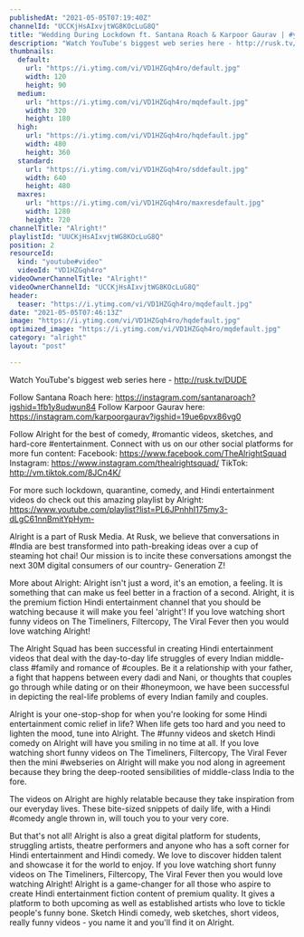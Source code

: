 ```yaml
---
publishedAt: "2021-05-05T07:19:40Z"
channelId: "UCCKjHsAIxvjtWG8KOcLuG8Q"
title: "Wedding During Lockdown ft. Santana Roach & Karpoor Gaurav | #youtubeshorts #shorts"
description: "Watch YouTube's biggest web series here - http://rusk.tv/DUDE\n\nFollow Santana Roach here: https://instagram.com/santanaroach?igshid=1fb1y8udwun84\nFollow Karpoor Gaurav here: https://instagram.com/karpoorgaurav?igshid=19ue6pvx86vg0\n\nFollow Alright for the best of comedy, #romantic videos, sketches, and hard-core #entertainment. Connect with us on our other social platforms for more fun content: Facebook: https://www.facebook.com/TheAlrightSquad Instagram: https://www.instagram.com/thealrightsquad/ TikTok: http://vm.tiktok.com/8JCn4K/\n\nFor more such lockdown, quarantine, comedy, and Hindi entertainment videos do check out this amazing playlist by Alright: https://www.youtube.com/playlist?list=PL6JPnhhI175my3-dLgC61nnBmitYpHym-\n\n\nAlright is a part of Rusk Media. At Rusk, we believe that conversations in #India are best transformed into path-breaking ideas over a cup of steaming hot chai! Our mission is to incite these conversations amongst the next 30M digital consumers of our country- Generation Z!\n\nMore about Alright: Alright isn't just a word, it's an emotion, a feeling. It is something that can make us feel better in a fraction of a second. Alright, it is the premium fiction Hindi entertainment channel that you should be watching because it will make you feel 'alright'! If you love watching short funny videos on The Timeliners, Filtercopy, The Viral Fever then you would love watching Alright!\n\nThe Alright Squad has been successful in creating Hindi entertainment videos that deal with the day-to-day life struggles of every Indian middle-class #family and romance of #couples. Be it a relationship with your father, a fight that happens between every dadi and Nani, or thoughts that couples go through while dating or on their #honeymoon, we have been successful in depicting the real-life problems of every Indian family and couples.\n\nAlright is your one-stop-shop for when you're looking for some Hindi entertainment comic relief in life? When life gets too hard and you need to lighten the mood, tune into Alright. The #funny videos and sketch Hindi comedy on Alright will have you smiling in no time at all. If you love watching short funny videos on The Timeliners, Filtercopy, The Viral Fever then the mini #webseries on Alright will make you nod along in agreement because they bring the deep-rooted sensibilities of middle-class India to the fore.\n\nThe videos on Alright are highly relatable because they take inspiration from our everyday lives. These bite-sized snippets of daily life, with a Hindi #comedy angle thrown in, will touch you to your very core.\n\nBut that's not all! Alright is also a great digital platform for students, struggling artists, theatre performers and anyone who has a soft corner for Hindi entertainment and Hindi comedy. We love to discover hidden talent and showcase it for the world to enjoy. If you love watching short funny videos on The Timeliners, Filtercopy, The Viral Fever then you would love watching Alright! Alright is a game-changer for all those who aspire to create Hindi entertainment fiction content of premium quality. It gives a platform to both upcoming as well as established artists who love to tickle people's funny bone. Sketch Hindi comedy, web sketches, short videos, really funny videos - you name it and you'll find it on Alright."
thumbnails:
  default:
    url: "https://i.ytimg.com/vi/VD1HZGqh4ro/default.jpg"
    width: 120
    height: 90
  medium:
    url: "https://i.ytimg.com/vi/VD1HZGqh4ro/mqdefault.jpg"
    width: 320
    height: 180
  high:
    url: "https://i.ytimg.com/vi/VD1HZGqh4ro/hqdefault.jpg"
    width: 480
    height: 360
  standard:
    url: "https://i.ytimg.com/vi/VD1HZGqh4ro/sddefault.jpg"
    width: 640
    height: 480
  maxres:
    url: "https://i.ytimg.com/vi/VD1HZGqh4ro/maxresdefault.jpg"
    width: 1280
    height: 720
channelTitle: "Alright!"
playlistId: "UUCKjHsAIxvjtWG8KOcLuG8Q"
position: 2
resourceId:
  kind: "youtube#video"
  videoId: "VD1HZGqh4ro"
videoOwnerChannelTitle: "Alright!"
videoOwnerChannelId: "UCCKjHsAIxvjtWG8KOcLuG8Q"
header:
  teaser: "https://i.ytimg.com/vi/VD1HZGqh4ro/mqdefault.jpg"
date: "2021-05-05T07:46:13Z"
image: "https://i.ytimg.com/vi/VD1HZGqh4ro/hqdefault.jpg"
optimized_image: "https://i.ytimg.com/vi/VD1HZGqh4ro/mqdefault.jpg"
category: "alright"
layout: "post"

---
```

Watch YouTube's biggest web series here - http://rusk.tv/DUDE

Follow Santana Roach here: https://instagram.com/santanaroach?igshid=1fb1y8udwun84
Follow Karpoor Gaurav here: https://instagram.com/karpoorgaurav?igshid=19ue6pvx86vg0

Follow Alright for the best of comedy, #romantic videos, sketches, and hard-core #entertainment. Connect with us on our other social platforms for more fun content: Facebook: https://www.facebook.com/TheAlrightSquad Instagram: https://www.instagram.com/thealrightsquad/ TikTok: http://vm.tiktok.com/8JCn4K/

For more such lockdown, quarantine, comedy, and Hindi entertainment videos do check out this amazing playlist by Alright: https://www.youtube.com/playlist?list=PL6JPnhhI175my3-dLgC61nnBmitYpHym-


Alright is a part of Rusk Media. At Rusk, we believe that conversations in #India are best transformed into path-breaking ideas over a cup of steaming hot chai! Our mission is to incite these conversations amongst the next 30M digital consumers of our country- Generation Z!

More about Alright: Alright isn't just a word, it's an emotion, a feeling. It is something that can make us feel better in a fraction of a second. Alright, it is the premium fiction Hindi entertainment channel that you should be watching because it will make you feel 'alright'! If you love watching short funny videos on The Timeliners, Filtercopy, The Viral Fever then you would love watching Alright!

The Alright Squad has been successful in creating Hindi entertainment videos that deal with the day-to-day life struggles of every Indian middle-class #family and romance of #couples. Be it a relationship with your father, a fight that happens between every dadi and Nani, or thoughts that couples go through while dating or on their #honeymoon, we have been successful in depicting the real-life problems of every Indian family and couples.

Alright is your one-stop-shop for when you're looking for some Hindi entertainment comic relief in life? When life gets too hard and you need to lighten the mood, tune into Alright. The #funny videos and sketch Hindi comedy on Alright will have you smiling in no time at all. If you love watching short funny videos on The Timeliners, Filtercopy, The Viral Fever then the mini #webseries on Alright will make you nod along in agreement because they bring the deep-rooted sensibilities of middle-class India to the fore.

The videos on Alright are highly relatable because they take inspiration from our everyday lives. These bite-sized snippets of daily life, with a Hindi #comedy angle thrown in, will touch you to your very core.

But that's not all! Alright is also a great digital platform for students, struggling artists, theatre performers and anyone who has a soft corner for Hindi entertainment and Hindi comedy. We love to discover hidden talent and showcase it for the world to enjoy. If you love watching short funny videos on The Timeliners, Filtercopy, The Viral Fever then you would love watching Alright! Alright is a game-changer for all those who aspire to create Hindi entertainment fiction content of premium quality. It gives a platform to both upcoming as well as established artists who love to tickle people's funny bone. Sketch Hindi comedy, web sketches, short videos, really funny videos - you name it and you'll find it on Alright.